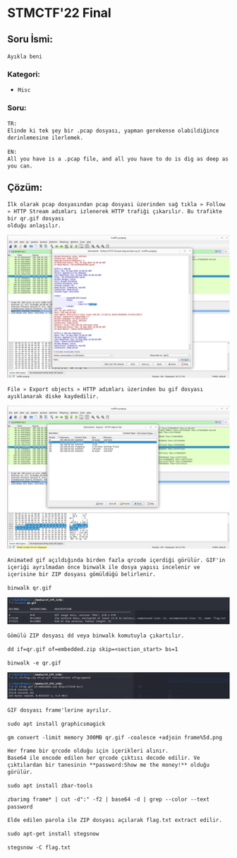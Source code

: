 # STMCTF'22 Final

## Soru İsmi:

`Ayıkla beni`

### Kategori:
 - `Misc`

### Soru:
```
TR:
Elinde ki tek şey bir .pcap dosyası, yapman gerekense olabildiğince derinlemesine ilerlemek.

EN:
All you have is a .pcap file, and all you have to do is dig as deep as you can. 
```


## Çözüm:
```
İlk olarak pcap dosyasından pcap dosyasi üzerinden sağ tıkla » Follow » HTTP Stream adımları izlenerek HTTP trafiği çıkarılır. Bu trafikte bir qr.gif dosyası
olduğu anlaşılır.
```
![Image](Solution/001.png)
```
File » Export objects » HTTP adımları üzerinden bu gif dosyası ayıklanarak diske kaydedilir.
```
![Image](Solution/002.png)
```
Animated gif açıldığında birden fazla qrcode içerdiği görülür. GIF'in içeriği ayrılmadan önce binwalk ile dosya yapısı incelenir ve içerisine bir ZIP dosyası gömüldüğü belirlenir.
```
`binwalk qr.gif`

![Image](Solution/003.png)
```
Gömülü ZIP dosyası dd veya binwalk komutuyla çıkartılır.
```
`dd if=qr.gif of=embedded.zip skip=<section_start> bs=1`

`binwalk -e qr.gif`

![Image](Solution/004.png)
```
GIF dosyası frame'lerine ayrılır.
```
`sudo apt install graphicsmagick`

`gm convert -limit memory 300MB qr.gif -coalesce +adjoin frame%5d.png`
```
Her frame bir qrcode olduğu için içerikleri alınır.
Base64 ile encode edilen her qrcode çıktısı decode edilir. Ve çıktılardan bir tanesinin **password:Show me the money!** olduğu görülür.
```
`sudo apt install zbar-tools`

`zbarimg frame* | cut -d":" -f2 | base64 -d | grep --color --text password`
```
Elde edilen parola ile ZIP dosyası açılarak flag.txt extract edilir.
```
`sudo apt-get install stegsnow`

`stegsnow -C flag.txt`
